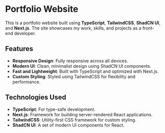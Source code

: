 # Portfolio Website

This is a portfolio website built using **TypeScript**, **TailwindCSS**, **ShadCN UI**, and **Next.js**. The site showcases my work, skills, and projects as a front-end developer.

## Features

- **Responsive Design**: Fully responsive across all devices.
- **Modern UI**: Clean, minimalist design using ShadCN UI components.
- **Fast and Lightweight**: Built with TypeScript and optimized with Next.js.
- **Custom Styling**: Styled using TailwindCSS for flexibility and performance.

## Technologies Used

- **TypeScript**: For type-safe development.
- **Next.js**: Framework for building server-rendered React applications.
- **TailwindCSS**: Utility-first CSS framework for custom styling.
- **ShadCN UI**: A set of modern UI components for React.